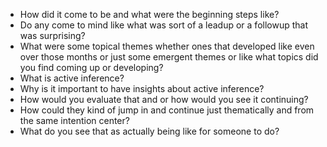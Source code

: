 - How did it come to be and what were the beginning steps like?
- Do any come to mind like what was sort of a leadup or a followup that was surprising?
- What were some topical themes whether ones that developed like even over those months or just some emergent themes or like what topics did you find coming up or developing?
- What is active inference?
- Why is it important to have insights about active inference?
- How would you evaluate that and or how would you see it continuing?
- How could they kind of jump in and continue just thematically and from the same intention center?
- What do you see that as actually being like for someone to do?
